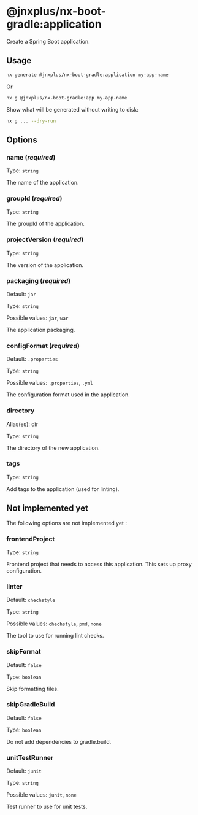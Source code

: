 # @jnxplus/nx-boot-gradle:application

Create a Spring Boot application.

## Usage

```bash
nx generate @jnxplus/nx-boot-gradle:application my-app-name
```

Or

```bash
nx g @jnxplus/nx-boot-gradle:app my-app-name
```

Show what will be generated without writing to disk:

```bash
nx g ... --dry-run
```

## Options

### name (_**required**_)

Type: `string`

The name of the application.

### groupId (_**required**_)

Type: `string`

The groupId of the application.

### projectVersion (_**required**_)

Type: `string`

The version of the application.

### packaging (_**required**_)

Default: `jar`

Type: `string`

Possible values: `jar`, `war`

The application packaging.

### configFormat (_**required**_)

Default: `.properties`

Type: `string`

Possible values: `.properties`, `.yml`

The configuration format used in the application.

### directory

Alias(es): dir

Type: `string`

The directory of the new application.

### tags

Type: `string`

Add tags to the application (used for linting).

## Not implemented yet

The following options are not implemented yet :

### frontendProject

Type: `string`

Frontend project that needs to access this application. This sets up proxy configuration.

### linter

Default: `chechstyle`

Type: `string`

Possible values: `chechstyle`, `pmd`, `none`

The tool to use for running lint checks.

### skipFormat

Default: `false`

Type: `boolean`

Skip formatting files.

### skipGradleBuild

Default: `false`

Type: `boolean`

Do not add dependencies to gradle.build.

### unitTestRunner

Default: `junit`

Type: `string`

Possible values: `junit`, `none`

Test runner to use for unit tests.
